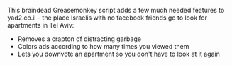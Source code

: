 This braindead Greasemonkey script adds a few much needed features to yad2.co.il - the place Israelis with no facebook friends go to look for apartments in Tel Aviv:
* Removes a crapton of distracting garbage
* Colors ads according to how many times you viewed them
* Lets you downvote an apartment so you don't have to look at it again


